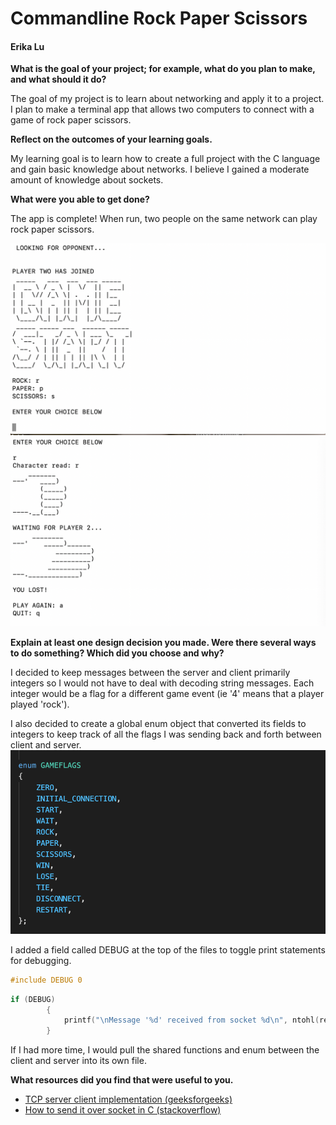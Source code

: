 # Commandline Rock Paper Scissors
#### Erika Lu ####

**What is the goal of your project; for example, what do you plan to make, and what should it do?**

The goal of my project is to learn about networking and apply it to a project. I plan to make a terminal app that allows two computers to connect with a game of rock paper scissors.

**Reflect on the outcomes of your learning goals.**

My learning goal is to learn how to create a full project with the C language and gain basic knowledge about networks. I believe I gained a moderate amount of knowledge about sockets. 

**What were you able to get done?**

The app is complete! When run, two people on the same network can play rock paper scissors. 

![](https://github.com/eriakul/SoftSysPoolsidePenguins/blob/8ff61be788ec9c99b787d9ba01be54c4956deb4b/reports/pictures/Screen%20Shot%202021-04-06%20at%208.03.38%20PM.png)
![](https://github.com/eriakul/SoftSysPoolsidePenguins/blob/8ff61be788ec9c99b787d9ba01be54c4956deb4b/reports/pictures/Screen%20Shot%202021-04-06%20at%208.10.51%20PM.png)

**Explain at least one design decision you made.  Were there several ways to do something?  Which did you choose and why?**

I decided to keep messages between the server and client primarily integers so I would not have to deal with decoding string messages. Each integer would be a flag for a different game event (ie '4' means that a player played 'rock').

I also decided to create a global enum object that converted its fields to integers to keep track of all the flags I was sending back and forth between client and server.
![](https://github.com/eriakul/SoftSysPoolsidePenguins/blob/cb37dccf08416ad81a1434474665a9c68409e5de/reports/pictures/Screen%20Shot%202021-04-06%20at%208.11.59%20PM.png)

I added a field called DEBUG at the top of the files to toggle print statements for debugging.

```c
#include DEBUG 0
```
```c
if (DEBUG)
        {
            printf("\nMessage '%d' received from socket %d\n", ntohl(response), socket_fds);
        }
```

If I had more time, I would pull the shared functions and enum between the client and server into its own file. 

**What resources did you find that were useful to you.**

* [TCP server client implementation (geeksforgeeks)](https://www.geeksforgeeks.org/tcp-server-client-implementation-in-c/)
* [How to send it over socket in C (stackoverflow)](https://stackoverflow.com/questions/9140409/transfer-integer-over-a-socket-in-c)